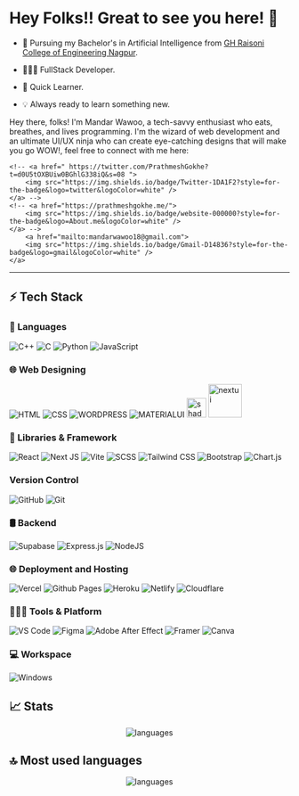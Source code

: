 <!-- <div id="header" align="center">
  <img src="https://media.giphy.com/media/u2pmTWUi0MXjyrMaVj/giphy.gif" width="200"/>
</div> -->

# Hey Folks!! Great to see you here! 👋

- 📖 Pursuing my Bachelor's in Artificial Intelligence from [GH Raisoni College of Engineering Nagpur](https://ghrce.raisoni.net/).

- 🧑🏻‍💻 FullStack Developer.

- 🌱 Quick Learner.

- 💡 Always ready to learn something new.

Hey there, folks! I'm Mandar Wawoo, a tech-savvy enthusiast who eats, breathes, and lives programming. I'm the wizard of web development and an ultimate UI/UX ninja who can create eye-catching designs that will make you go WOW!, feel free to connect with me here:

<p align="center">
	<a href="www.linkedin.com/in/mandarwawoo

">
		<img src="https://img.shields.io/badge/LinkedIn-0077B5?style=for-the-badge&logo=linkedin&logoColor=white" />
	</a>
<!-- 	<a href="https://instagram.com/atharva_malode_?igshid=YmMyMTA2M2Y=">
		<img src="https://img.shields.io/badge/Instagram-%23E4405F.svg?style=for-the-badge&logo=Instagram&logoColor=white" />
	</a> -->
	<!-- <a href=" https://twitter.com/PrathmeshGokhe?t=d0U5tOXBUiw0BGhlG338iQ&s=08 ">
		<img src="https://img.shields.io/badge/Twitter-1DA1F2?style=for-the-badge&logo=twitter&logoColor=white" />
	</a> -->
	<!-- <a href="https://prathmeshgokhe.me/">
		<img src="https://img.shields.io/badge/website-000000?style=for-the-badge&logo=About.me&logoColor=white" />
	</a> -->
        <a href="mailto:mandarwawoo18@gmail.com">
		<img src="https://img.shields.io/badge/Gmail-D14836?style=for-the-badge&logo=gmail&logoColor=white" />
	</a>
</p>

---

## ⚡ Tech Stack

### 🚀 Languages

![C++](https://img.shields.io/badge/C%2B%2B-00599C?style=for-the-badge&logo=c%2B%2B&logoColor=white)
![C](https://img.shields.io/badge/C-00599C?style=for-the-badge&logo=c&logoColor=white)
![Python](https://img.shields.io/badge/Python-FFD43B?style=for-the-badge&logo=python&logoColor=306998)
![JavaScript](https://img.shields.io/badge/JavaScript-323330?style=for-the-badge&logo=javascript&logoColor=F7DF1E)

### 🌐 Web Designing

![HTML](https://img.shields.io/badge/HTML5-E34F26?style=for-the-badge&logo=html5&logoColor=white)
![CSS](https://img.shields.io/badge/CSS3-1572B6?style=for-the-badge&logo=css3&logoColor=white)
![WORDPRESS](https://img.shields.io/badge/Wordpress-21759B?style=for-the-badge&logo=wordpress&logoColor=white)
![MATERIALUI](https://img.shields.io/badge/Material--UI-0081CB?style=for-the-badge&logo=material-ui&logoColor=white)
<img src="https://pbs.twimg.com/media/FxoIFVgagAE-gqB?format=png&name=4096x4096" width="35" alt="shadcn"/>
<img src="https://nextui.org/_next/image?url=%2Fnextui-banner.png&w=1920&q=100" width="60" alt="nextui"/>

### 🧩 Libraries & Framework

![React](https://img.shields.io/badge/React-20232A?style=for-the-badge&logo=react&logoColor=61DAFB)
![Next JS](https://img.shields.io/badge/Next-black?style=for-the-badge&logo=next.js&logoColor=white)
![Vite](https://img.shields.io/badge/vite-%23646CFF.svg?style=for-the-badge&logo=vite&logoColor=white)
![SCSS](https://img.shields.io/badge/Sass-CC6699?style=for-the-badge&logo=sass&logoColor=white)
![Tailwind CSS](https://img.shields.io/badge/Tailwind_CSS-38B2AC?style=for-the-badge&logo=tailwind-css&logoColor=white)
![Bootstrap](https://img.shields.io/badge/Bootstrap-563D7C?style=for-the-badge&logo=bootstrap&logoColor=white)
![Chart.js](https://img.shields.io/badge/chart.js-F5788D.svg?style=for-the-badge&logo=chart.js&logoColor=white)

### Version Control

![GitHub](https://img.shields.io/badge/github-%23121011.svg?style=for-the-badge&logo=github&logoColor=white)
![Git](https://img.shields.io/badge/git-%23F05033.svg?style=for-the-badge&logo=git&logoColor=white)

### 🛢 Backend

![Supabase](https://img.shields.io/badge/Supabase-3ECF8E?style=for-the-badge&logo=supabase&logoColor=white)
![Express.js](https://img.shields.io/badge/express.js-%23404d59.svg?style=for-the-badge&logo=express&logoColor=%2361DAFB)
![NodeJS](https://img.shields.io/badge/node.js-6DA55F?style=for-the-badge&logo=node.js&logoColor=white)

### 🌐 Deployment and Hosting

![Vercel](https://img.shields.io/badge/vercel-%23000000.svg?style=for-the-badge&logo=vercel&logoColor=white)
![Github Pages](https://img.shields.io/badge/github%20pages-121013?style=for-the-badge&logo=github&logoColor=white)
![Heroku](https://img.shields.io/badge/heroku-%23430098.svg?style=for-the-badge&logo=heroku&logoColor=white)
![Netlify](https://img.shields.io/badge/netlify-%23000000.svg?style=for-the-badge&logo=netlify&logoColor=#00C7B7)
![Cloudflare](https://img.shields.io/badge/Cloudflare-F38020?style=for-the-badge&logo=Cloudflare&logoColor=white)

### 🧑🏻‍💻 Tools & Platform

![VS Code](https://img.shields.io/badge/Visual_Studio_Code-0078D4?style=for-the-badge&logo=visual%20studio%20code&logoColor=white)
![Figma](https://img.shields.io/badge/Figma-F24E1E?style=for-the-badge&logo=figma&logoColor=white)
![Adobe After Effect](https://img.shields.io/badge/Adobe%20after%20affects-CF96FD?style=for-the-badge&logo=Adobe%20after%20effects&logoColor=393665)
![Framer](https://img.shields.io/badge/Framer-black?style=for-the-badge&logo=framer&logoColor=blue)
![Canva](https://img.shields.io/badge/Canva-%2300C4CC.svg?style=for-the-badge&logo=Canva&logoColor=white)

### 💻 Workspace

![Windows](https://img.shields.io/badge/Windows-0078D6?style=for-the-badge&logo=windows&logoColor=white)

## 📈 Stats

<p align="center">
  <img alt="languages" src="https://github-readme-streak-stats.herokuapp.com?user=prathmeshgokhe&layout=compact&theme=radical" />
	
</p>

## 🔝 Most used languages

<p align="center">
  <img alt="languages" src="https://github-readme-stats.vercel.app/api/top-langs/?username=prathmeshgokhe&layout=compact&theme=radical" />
	
</p>
